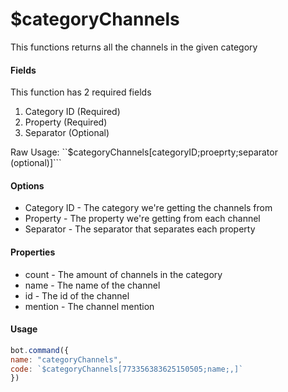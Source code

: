 # $categoryChannels

This functions returns all the channels in the given category

#### Fields

This function has 2 required fields

1. Category ID \(Required\)
2. Property \(Required\)
3. Separator \(Optional\)

Raw Usage: ``$categoryChannels[categoryID;proeprty;separator (optional)]```

#### Options

* Category ID - The category we're getting the channels from
* Property - The property we're getting from each channel
* Separator - The separator that separates each property

#### Properties

* count - The amount of channels in the category
* name - The name of the channel
* id - The id of the channel
* mention - The channel mention

#### Usage

```javascript
bot.command({
name: "categoryChannels",
code: `$categoryChannels[773356383625150505;name;,]`
})
```

